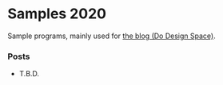 # Samples 2020
Sample programs, mainly used for [the blog (Do Design Space)](https://sakapon.wordpress.com/).

### Posts
- T.B.D.
